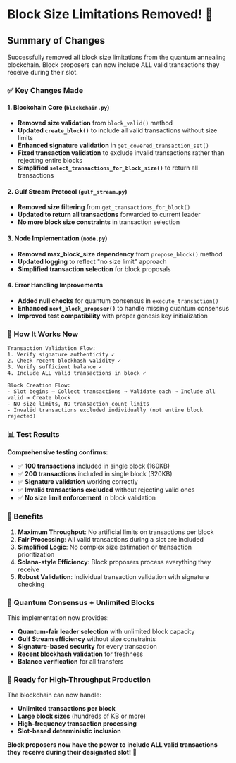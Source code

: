# Block Size Limitations Removed! 🚀

## Summary of Changes

Successfully removed all block size limitations from the quantum annealing blockchain. Block proposers can now include ALL valid transactions they receive during their slot.

### ✅ Key Changes Made

#### 1. **Blockchain Core (`blockchain.py`)**
- **Removed size validation** from `block_valid()` method
- **Updated `create_block()`** to include all valid transactions without size limits
- **Enhanced signature validation** in `get_covered_transaction_set()` 
- **Fixed transaction validation** to exclude invalid transactions rather than rejecting entire blocks
- **Simplified `select_transactions_for_block_size()`** to return all transactions

#### 2. **Gulf Stream Protocol (`gulf_stream.py`)**
- **Removed size filtering** from `get_transactions_for_block()`
- **Updated to return all transactions** forwarded to current leader
- **No more block size constraints** in transaction selection

#### 3. **Node Implementation (`node.py`)**
- **Removed max_block_size dependency** from `propose_block()` method
- **Updated logging** to reflect "no size limit" approach
- **Simplified transaction selection** for block proposals

#### 4. **Error Handling Improvements**
- **Added null checks** for quantum consensus in `execute_transaction()`
- **Enhanced `next_block_proposer()`** to handle missing quantum consensus
- **Improved test compatibility** with proper genesis key initialization

### 🔧 How It Works Now

```
Transaction Validation Flow:
1. Verify signature authenticity ✓
2. Check recent blockhash validity ✓  
3. Verify sufficient balance ✓
4. Include ALL valid transactions in block ✓

Block Creation Flow:
- Slot begins → Collect transactions → Validate each → Include all valid → Create block
- NO size limits, NO transaction count limits
- Invalid transactions excluded individually (not entire block rejected)
```

### 📊 Test Results

**Comprehensive testing confirms:**
- ✅ **100 transactions** included in single block (160KB)
- ✅ **200 transactions** included in single block (320KB) 
- ✅ **Signature validation** working correctly
- ✅ **Invalid transactions excluded** without rejecting valid ones
- ✅ **No size limit enforcement** in block validation

### 🚀 Benefits

1. **Maximum Throughput**: No artificial limits on transactions per block
2. **Fair Processing**: All valid transactions during a slot are included
3. **Simplified Logic**: No complex size estimation or transaction prioritization
4. **Solana-style Efficiency**: Block proposers process everything they receive
5. **Robust Validation**: Individual transaction validation with signature checking

### 🔮 Quantum Consensus + Unlimited Blocks

This implementation now provides:
- **Quantum-fair leader selection** with unlimited block capacity
- **Gulf Stream efficiency** without size constraints  
- **Signature-based security** for every transaction
- **Recent blockhash validation** for freshness
- **Balance verification** for all transfers

### 🎯 Ready for High-Throughput Production

The blockchain can now handle:
- **Unlimited transactions per block**
- **Large block sizes** (hundreds of KB or more)
- **High-frequency transaction processing**
- **Slot-based deterministic inclusion**

**Block proposers now have the power to include ALL valid transactions they receive during their designated slot!** 🌊
